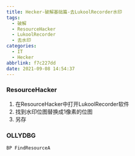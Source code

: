 ```yaml
---
title: Hecker-破解基础篇-去LukoolRecorder水印
tags:
  - 破解
  - ResourceHacker
  - LukoolRecorder
  - 去水印
categories:
  - IT
  - Hecker
abbrlink: f7c227dd
date: 2021-09-08 14:54:37
---
```


### ResourceHacker
1. 在ResourceHacker中打开LukoolRecorder软件
2. 找到水印位图替换成1像素的位图
3. 另存

### OLLYDBG
```
BP FindResourceA
```